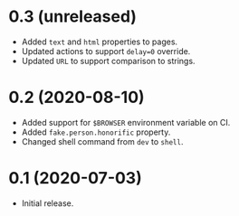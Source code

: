 # 0.3 (unreleased)

- Added `text` and `html` properties to pages.
- Updated actions to support `delay=0` override.
- Updated `URL` to support comparison to strings.

# 0.2 (2020-08-10)

- Added support for `$BROWSER` environment variable on CI.
- Added `fake.person.honorific` property.
- Changed shell command from `dev` to `shell`.

# 0.1 (2020-07-03)

- Initial release.
